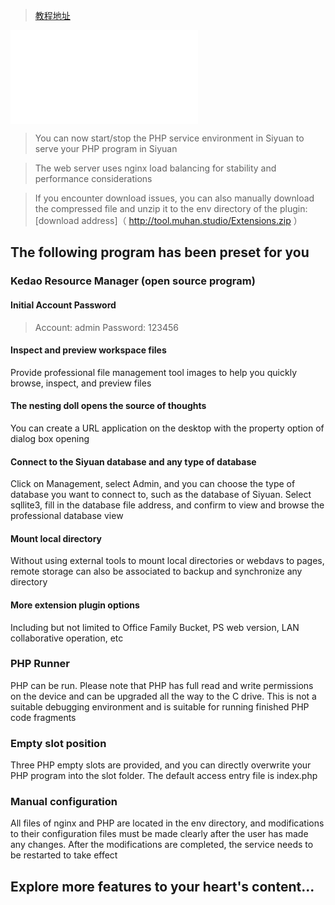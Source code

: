 > [教程地址](https://ld246.com/article/1701959780968)

![更新日志](CHANGELOG.md)

> You can now start/stop the PHP service environment in Siyuan to serve your PHP program in Siyuan

> The web server uses nginx load balancing for stability and performance considerations

> If you encounter download issues, you can also manually download the compressed file and unzip it to the env directory of the plugin: [download address]（ http://tool.muhan.studio/Extensions.zip ）

## The following program has been preset for you
### Kedao Resource Manager (open source program)
#### Initial Account Password
> Account: admin
> Password: 123456

#### Inspect and preview workspace files
Provide professional file management tool images to help you quickly browse, inspect, and preview files
#### The nesting doll opens the source of thoughts
You can create a URL application on the desktop with the property option of dialog box opening
#### Connect to the Siyuan database and any type of database
Click on Management, select Admin, and you can choose the type of database you want to connect to, such as the database of Siyuan. Select sqllite3, fill in the database file address, and confirm to view and browse the professional database view
#### Mount local directory
Without using external tools to mount local directories or webdavs to pages, remote storage can also be associated to backup and synchronize any directory
#### More extension plugin options
Including but not limited to Office Family Bucket, PS web version, LAN collaborative operation, etc
### PHP Runner
PHP can be run. Please note that PHP has full read and write permissions on the device and can be upgraded all the way to the C drive. This is not a suitable debugging environment and is suitable for running finished PHP code fragments
### Empty slot position
Three PHP empty slots are provided, and you can directly overwrite your PHP program into the slot folder. The default access entry file is index.php
### Manual configuration
All files of nginx and PHP are located in the env directory, and modifications to their configuration files must be made clearly after the user has made any changes. After the modifications are completed, the service needs to be restarted to take effect
## Explore more features to your heart's content...
